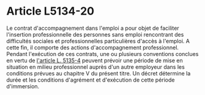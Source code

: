 # Article L5134-20

Le contrat d'accompagnement dans l'emploi a pour objet de faciliter l'insertion professionnelle des personnes sans emploi rencontrant des difficultés sociales et professionnelles particulières d'accès à l'emploi. A cette fin, il comporte des actions d'accompagnement professionnel. Pendant l'exécution de ces contrats, une ou plusieurs conventions conclues en vertu de [l'article L. 5135-4][1] peuvent prévoir une période de mise en situation en milieu professionnel auprès d'un autre employeur dans les conditions prévues au chapitre V du présent titre. Un décret détermine la durée et les conditions d'agrément et d'exécution de cette période d'immersion.

 [1]: /affichCodeArticle.do?cidTexte=LEGITEXT000006072050&idArticle=LEGIARTI000028687435&dateTexte=&categorieLien=cid